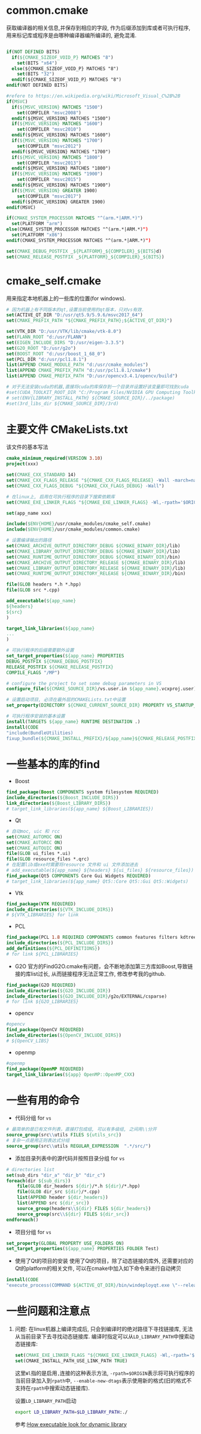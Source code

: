 # common.cmake
获取编译器的相关信息,并保存到相应的字段, 作为后缀添加到库或者可执行程序, 用来标记库或程序是由哪种编译器编所编译的, 避免混淆.
```cmake

if(NOT DEFINED BITS)
  if(${CMAKE_SIZEOF_VOID_P} MATCHES "8")
	set(BITS "x64")
  else(${CMAKE_SIZEOF_VOID_P} MATCHES "8")
	set(BITS "32")
  endif(${CMAKE_SIZEOF_VOID_P} MATCHES "8")
endif(NOT DEFINED BITS)

#refere to https://en.wikipedia.org/wiki/Microsoft_Visual_C%2B%2B
if(MSVC)
  if(${MSVC_VERSION} MATCHES "1500")
    set(COMPILER "msvc2008")
  endif(${MSVC_VERSION} MATCHES "1500")
  if(${MSVC_VERSION} MATCHES "1600")
	set(COMPILER "msvc2010")
  endif(${MSVC_VERSION} MATCHES "1600")
  if(${MSVC_VERSION} MATCHES "1700")
    set(COMPILER "msvc2012")
  endif(${MSVC_VERSION} MATCHES "1700")
  if(${MSVC_VERSION} MATCHES "1800")
	set(COMPILER "msvc2013")
  endif(${MSVC_VERSION} MATCHES "1800")
  if(${MSVC_VERSION} MATCHES "1900")
	set(COMPILER "msvc2015")
  endif(${MSVC_VERSION} MATCHES "1900")
  if(${MSVC_VERSION} GREATER 1900)
    set(COMPILER "msvc2017")
  endif(${MSVC_VERSION} GREATER 1900)
endif(MSVC)

if(CMAKE_SYSTEM_PROCESSOR MATCHES "^(arm.*|ARM.*)")
  set(PLATFORM "arm")
else(CMAKE_SYSTEM_PROCESSOR MATCHES "^(arm.*|ARM.*)")
  set(PLATFORM "x86")
endif(CMAKE_SYSTEM_PROCESSOR MATCHES "^(arm.*|ARM.*)")

set(CMAKE_DEBUG_POSTFIX _${PLATFORM}_${COMPILER}_${BITS}d)
set(CMAKE_RELEASE_POSTFIX _${PLATFORM}_${COMPILER}_${BITS})
```
# cmake_self.cmake
用来指定本地机器上的一些库的位置(for windows).
```cmake
# 因为机器上有不同版本的qt,设置当前使用的qt版本，只对vs有效.
set(ACTIVE_QT_DIR "D:/usr/qt5.9/5.9.6/msvc2017_64")
set(CMAKE_PREFIX_PATH "${CMAKE_PREFIX_PATH};${ACTIVE_QT_DIR}")

set(VTK_DIR "D:/usr/VTK/lib/cmake/vtk-8.0")
set(FLANN_ROOT "d:/usr/FLANN")
set(EIGEN_INCLUDE_DIRS "D:/usr/eigen-3.3.5")
set(G2O_ROOT "D:/usr/g2o")
set(BOOST_ROOT "d:/usr/boost_1_68_0")
set(PCL_DIR "d:/usr/pcl1.8.1")
list(APPEND CMAKE_MODULE_PATH "d:/usr/cmake_modules")
list(APPEND CMAKE_PREFIX_PATH "d:/usr/pcl1.8.1/cmake")
list(APPEND CMAKE_PREFIX_PATH "D:/usr/opencv3.4.1/opencv/build")

# 对于无法安装cuda的机器,直接将cuda的库保存到一个目录并设置好该变量即可找到cuda
#set(CUDA_TOOLKIT_ROOT_DIR "C:/Program Files/NVIDIA GPU Computing Toolkit/CUDA/v7.0")
# set(ENV{LIBRARY_INSTALL_PATH} ${CMAKE_SOURCE_DIR}/../package)
#set(3rd_libs_dir ${CMAKE_SOURCE_DIR}/3rd)
```

# 主要文件 CMakeLists.txt
该文件的基本写法
```cmake
cmake_minimum_required(VERSION 3.10)
project(xxx)

set(CMAKE_CXX_STANDARD 14)
set(CMAKE_CXX_FLAGS_RELEASE "${CMAKE_CXX_FLAGS_RELEASE} -Wall -march=native")
set(CMAKE_CXX_FLAGS_DEBUG "${CMAKE_CXX_FLAGS_DEBUG} -Wall")

# 在linux上, 启用在可执行程序的目录下搜索依赖库
set(CMAKE_EXE_LINKER_FLAGS "${CMAKE_EXE_LINKER_FLAGS} -Wl,-rpath='$ORIGIN',--enable-new-dtags")

set(app_name xxx)

include($ENV{HOME}/usr/cmake_modules/cmake_self.cmake)
include($ENV{HOME}/usr/cmake_modules/common.cmake)

# 设置编译输出的路径
set(CMAKE_ARCHIVE_OUTPUT_DIRECTORY_DEBUG ${CMAKE_BINARY_DIR}/lib)
set(CMAKE_LIBRARY_OUTPUT_DIRECTORY_DEBUG ${CMAKE_BINARY_DIR}/lib)
set(CMAKE_RUNTIME_OUTPUT_DIRECTORY_DEBUG ${CMAKE_BINARY_DIR}/bin)
set(CMAKE_ARCHIVE_OUTPUT_DIRECTORY_RELEASE ${CMAKE_BINARY_DIR}/lib)
set(CMAKE_LIBRARY_OUTPUT_DIRECTORY_RELEASE ${CMAKE_BINARY_DIR}/lib)
set(CMAKE_RUNTIME_OUTPUT_DIRECTORY_RELEASE ${CMAKE_BINARY_DIR}/bin)

file(GLOB headers *.h *.hpp)
file(GLOB src *.cpp)

add_executable(${app_name}
${headers}
${src}
)

target_link_libraries(${app_name}
...
)

# 可执行程序的后缀需要额外设置
set_target_properties(${app_name} PROPERTIES
DEBUG_POSTFIX ${CMAKE_DEBUG_POSTFIX}
RELEASE_POSTFIX ${CMAKE_RELEASE_POSTFIX}
COMPILE_FLAGS "/MP")

# configure the project to set some debug parameters in VS
configure_file(${CMAKE_SOURCE_DIR}/vs.user.in ${app_name}.vcxproj.user)

# 设置启动项目, 必须在最外层的CMAKELists.txt中设置
set_property(DIRECTORY ${CMAKE_CURRENT_SOURCE_DIR} PROPERTY VS_STARTUP_PROJECT ${app_name})

# 可执行程序安装的基本设置
install(TARGETS ${app_name} RUNTIME DESTINATION .)
install(CODE 
"include(BundleUtilities)
fixup_bundle(${CMAKE_INSTALL_PREFIX}/${app_name}${CMAKE_RELEASE_POSTFIX}.exe \"\" \"${path}\")")
```



# 一些基本的库的find
* Boost
```cmake
find_package(Boost COMPONENTS system filesystem REQUIRED)
include_directories(${Boost_INCLUDE_DIRS})
link_directories(${Boost_LIBRARY_DIRS})
# target_link_libraries(${app_name} ${Boost_LIBRARIES})
```

* Qt
```cmake
# 自动moc, uic 和 rcc
set(CMAKE_AUTOMOC ON)
set(CMAKE_AUTORCC ON)
set(CMAKE_AUTOUIC ON)
file(GLOB ui_files *.ui)
file(GLOB resource_files *.qrc)
# 在配置lib或exe时需要将resource 文件和 ui 文件添加进去
# add_executable(${app_name} ${headers} ${ui_files} ${resource_files})
find_package(Qt5 COMPONENTS Core Gui Widgets REQUIRED)
# target_link_libraries(${app_name} Qt5::Core Qt5::Gui Qt5::Widgets)
```

* Vtk
```cmake
find_package(VTK REQUIRED)
include_directories(${VTK_INCLUDE_DIRS})
# ${VTK_LIBRARIES} for link
```

* PCL
```cmake
find_package(PCL 1.8 REQUIRED COMPONENTS common features filters kdtree ml octree registration io segmentation visualization)
include_directories(${PCL_INCLUDE_DIRS})
add_definitions(${PCL_DEFINITIONS})
# for link ${PCL_LIBRARIES}
```

* G2O
官方的FindG2O.cmake有问题，会不断地添加第三方库如Boost,导致链接的库list过长, 从而链接程序无法正常工作, 修改参考我的github.
```cmake
find_package(G2O REQUIRED)
include_directories(${G2O_INCLUDE_DIR})
include_directories(${G2O_INCLUDE_DIR}/g2o/EXTERNAL/csparse)
# for link ${G2O_LIBRARIES}
```

* opencv
```cmake
#opencv
find_package(OpenCV REQUIRED)
include_directories(${OpenCV_INCLUDE_DIRS})
# ${OpenCV_LIBS}
```

* openmp
```cmake
#openmp
find_package(OpenMP REQUIRED)
target_link_libraries(${app} OpenMP::OpenMP_CXX)
```

# 一些有用的命令
* 代码分组 for `vs`
```cmake
# 最简单的是已有文件列表，直接打包成组, 可以有多级组, 之间用\\分开
source_group(src\\utils FILES ${utils_src})
# 复杂一点是用正则表达式分组
source_group(src\\utils REGULAR_EXPRESSION  ".*/src/")
```

* 添加目录列表中的源代码并按照目录分组 for `vs`
```cmake
# directories list
set(sub_dirs "dir_a" "dir_b" "dir_c")
foreach(dir ${sub_dirs})
    file(GLOB dir_headers ${dir}/*.h ${dir}/*.hpp)
    file(GLOB dir_src ${dir}/*.cpp)
    list(APPEND header ${dir_headers})
    list(APPEND src ${dir_src})
    source_group(headers\\${dir} FILES ${dir_headers})
    source_group(src\\${dir} FILES ${dir_src})
endforeach()
```

* 项目分组 for `vs`
```cmake
set_property(GLOBAL PROPERTY USE_FOLDERS ON)
set_target_properties(${app_name} PROPERTIES FOLDER Test)
```

* 使用了Qt的项目的安装
使用了Qt的项目，除了动态链接的库外, 还需要对应的Qt的platform的相关文件, 可以在cmake中加入如下命令来进行自动拷贝
```cmake
install(CODE
"execute_process(COMMAND ${ACTIVE_QT_DIR}/bin/windeployqt.exe \"--release\" \"--plugindir\" \"${CMAKE_INSTALL_PREFIX}\" \"--no-translations\" \"--no-system-d3d-compiler\" \"${CMAKE_INSTALL_PREFIX}/${app_name}${CMAKE_RELEASE_POSTFIX}.exe\")")
```

# 一些问题和注意点
1. 问题: 在linux机器上编译完成后, 只会到编译时的绝对路径下寻找链接库, 无法从当前目录下去寻找动态链接库.
  编译时指定可以从`LD_LIBRARY_PATH`中搜索动态链接库:
    ```cmake
    set(CMAKE_EXE_LINKER_FLAGS "${CMAKE_EXE_LINKER_FLAGS} -Wl,-rpath='$ORIGIN',--enable-new-dtags")
    set(CMAKE_INSTALL_PATH_USE_LINK_PATH TRUE)
    ```
    这里`Wl`指的是启用`,`连接的这种表示方法, `-rpath=$ORIGIN`表示将可执行程序的当前目录加入到`rpath`中, `--enable-new-dtags`表示使用新的格式(旧的格式不支持在`rpath`中搜索动态链接库).
    
    设置`LD_LIBRARY_PATH`启动
    ```bash
    export LD_LIBRARY_PATH=$LD_LIBRARY_PATH:./
    ```
    参考:[How executable look for dynamic library](https://unix.stackexchange.com/questions/22926/where-do-executables-look-for-shared-objects-at-runtime)